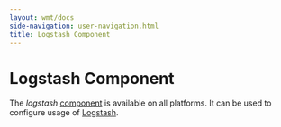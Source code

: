 ```yaml
---
layout: wmt/docs
side-navigation: user-navigation.html
title: Logstash Component
---
```


# Logstash Component

The _logstash_ [component](./components.html) is available on all platforms. It
can be used to configure usage of
[Logstash](https://www.elastic.co/products/logstash).

